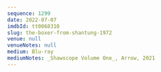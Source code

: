 ```yaml
---
sequence: 1299
date: 2022-07-07
imdbId: tt0068310
slug: the-boxer-from-shantung-1972
venue: null
venueNotes: null
medium: Blu-ray
mediumNotes: _Shawscope Volume One_, Arrow, 2021
---
```

